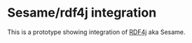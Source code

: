 # Sesame/rdf4j integration

This is a prototype showing integration of 
[RDF4j](http://rdf4j.org/) aka Sesame.

